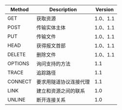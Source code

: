 | Method | Description | Version |
| ------ | ----------- | ------- |
| GET | 获取资源 | 1.0、1.1 |
| POST | 传输实体主体 | 1.0、1.1 |
| PUT | 传输文件 | 1.0、1.1 |
| HEAD | 获得报文首部 | 1.0、1.1 |
| DELETE | 删除文件 | 1.0、1.1 |
| OPTIONS | 询问支持的方法 | 1.1 |
| TRACE | 追踪路径 | 1.1 |
| CONNECT | 要求用隧道协议连接代理 | 1.1 |
| LINK | 建立和资源之间的联系 | 1.0 |
| UNLINE | 断开连接关系 | 1.0 |
